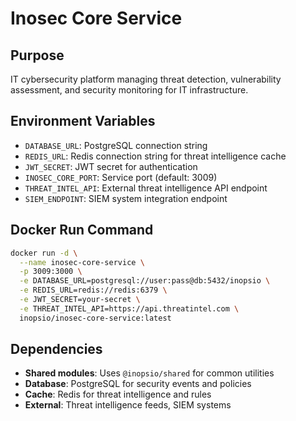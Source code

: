 # Inosec Core Service

## Purpose
IT cybersecurity platform managing threat detection, vulnerability assessment, and security monitoring for IT infrastructure.

## Environment Variables
- `DATABASE_URL`: PostgreSQL connection string
- `REDIS_URL`: Redis connection string for threat intelligence cache
- `JWT_SECRET`: JWT secret for authentication
- `INOSEC_CORE_PORT`: Service port (default: 3009)
- `THREAT_INTEL_API`: External threat intelligence API endpoint
- `SIEM_ENDPOINT`: SIEM system integration endpoint

## Docker Run Command
```bash
docker run -d \
  --name inosec-core-service \
  -p 3009:3000 \
  -e DATABASE_URL=postgresql://user:pass@db:5432/inopsio \
  -e REDIS_URL=redis://redis:6379 \
  -e JWT_SECRET=your-secret \
  -e THREAT_INTEL_API=https://api.threatintel.com \
  inopsio/inosec-core-service:latest
```

## Dependencies
- **Shared modules**: Uses `@inopsio/shared` for common utilities
- **Database**: PostgreSQL for security events and policies
- **Cache**: Redis for threat intelligence and rules
- **External**: Threat intelligence feeds, SIEM systems
